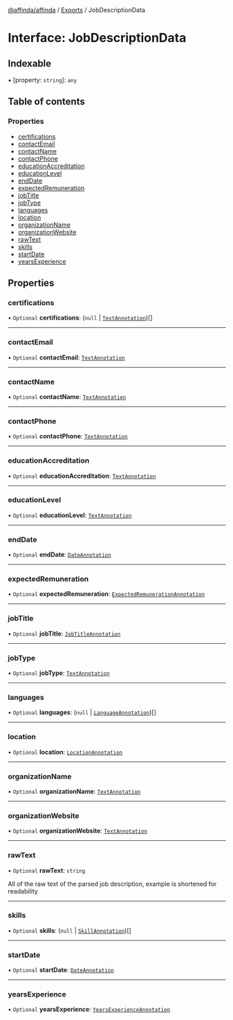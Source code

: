 [@affinda/affinda](../README.md) / [Exports](../modules.md) / JobDescriptionData

# Interface: JobDescriptionData

## Indexable

▪ [property: `string`]: `any`

## Table of contents

### Properties

- [certifications](JobDescriptionData.md#certifications)
- [contactEmail](JobDescriptionData.md#contactemail)
- [contactName](JobDescriptionData.md#contactname)
- [contactPhone](JobDescriptionData.md#contactphone)
- [educationAccreditation](JobDescriptionData.md#educationaccreditation)
- [educationLevel](JobDescriptionData.md#educationlevel)
- [endDate](JobDescriptionData.md#enddate)
- [expectedRemuneration](JobDescriptionData.md#expectedremuneration)
- [jobTitle](JobDescriptionData.md#jobtitle)
- [jobType](JobDescriptionData.md#jobtype)
- [languages](JobDescriptionData.md#languages)
- [location](JobDescriptionData.md#location)
- [organizationName](JobDescriptionData.md#organizationname)
- [organizationWebsite](JobDescriptionData.md#organizationwebsite)
- [rawText](JobDescriptionData.md#rawtext)
- [skills](JobDescriptionData.md#skills)
- [startDate](JobDescriptionData.md#startdate)
- [yearsExperience](JobDescriptionData.md#yearsexperience)

## Properties

### certifications

• `Optional` **certifications**: (``null`` \| [`TextAnnotation`](TextAnnotation.md))[]

___

### contactEmail

• `Optional` **contactEmail**: [`TextAnnotation`](TextAnnotation.md)

___

### contactName

• `Optional` **contactName**: [`TextAnnotation`](TextAnnotation.md)

___

### contactPhone

• `Optional` **contactPhone**: [`TextAnnotation`](TextAnnotation.md)

___

### educationAccreditation

• `Optional` **educationAccreditation**: [`TextAnnotation`](TextAnnotation.md)

___

### educationLevel

• `Optional` **educationLevel**: [`TextAnnotation`](TextAnnotation.md)

___

### endDate

• `Optional` **endDate**: [`DateAnnotation`](DateAnnotation.md)

___

### expectedRemuneration

• `Optional` **expectedRemuneration**: [`ExpectedRemunerationAnnotation`](ExpectedRemunerationAnnotation.md)

___

### jobTitle

• `Optional` **jobTitle**: [`JobTitleAnnotation`](JobTitleAnnotation.md)

___

### jobType

• `Optional` **jobType**: [`TextAnnotation`](TextAnnotation.md)

___

### languages

• `Optional` **languages**: (``null`` \| [`LanguageAnnotation`](LanguageAnnotation.md))[]

___

### location

• `Optional` **location**: [`LocationAnnotation`](LocationAnnotation.md)

___

### organizationName

• `Optional` **organizationName**: [`TextAnnotation`](TextAnnotation.md)

___

### organizationWebsite

• `Optional` **organizationWebsite**: [`TextAnnotation`](TextAnnotation.md)

___

### rawText

• `Optional` **rawText**: `string`

All of the raw text of the parsed job description, example is shortened for readability

___

### skills

• `Optional` **skills**: (``null`` \| [`SkillAnnotation`](SkillAnnotation.md))[]

___

### startDate

• `Optional` **startDate**: [`DateAnnotation`](DateAnnotation.md)

___

### yearsExperience

• `Optional` **yearsExperience**: [`YearsExperienceAnnotation`](YearsExperienceAnnotation.md)
